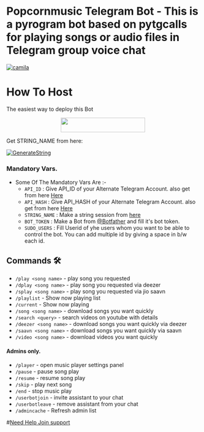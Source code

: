 # Popcornmusic Telegram Bot - This is a pyrogram bot based on pytgcalls for playing songs or audio files in Telegram group voice chat
[![camila](https://telegra.ph/file/de160a8fa6ec59247e280.jpg)](https://t.me/stylishUser)


# How To Host
The easiest way to deploy this Bot
<p align="center"><a href="https://heroku.com/deploy?template=https://github.com/war-legend/camilaVcBot"> <img src="https://img.shields.io/badge/Deploy%20To%20Heroku-red?style=for-the-badge&logo=heroku" width="220" height="38.45"/></a></p>

Get STRING_NAME from here:

[![GenerateString](https://img.shields.io/badge/repl.it-generateString-bluegreen)](https://t.me/PyroStringSessionRobot)

### Mandatory Vars.

- Some Of The Mandatory Vars Are :-
   - `API_ID` :  Give API_ID of your Alternate Telegram Account. also get from here [Here](https://t.me/MyTelegramOrg_RoBot )
   - `API_HASH` :  Give API_HASH of your Alternate Telegram Account. also get from here [Here](https://t.me/MyTelegramOrg_RoBot)
   - `STRING_NAME` :  Make a string session from [here](https://t.me/PyroStringSessionRobot)
   - `BOT_TOKEN` :  Make a Bot from [@Botfather](https://t.me/botfather) and fill it's bot token.
   - `SUDO_USERS` :  Fill Userid of yhe users whom you want to be able to control the bot. You can add multiple id by giving a space in b/w each id.







## Commands 🛠

- `/play <song name>` - play song you requested
- `/dplay <song name>` - play song you requested via deezer
- `/splay <song name>` - play song you requested via jio saavn
- `/playlist` - Show now playing list
- `/current` - Show now playing
- `/song <song name>` - download songs you want quickly
- `/search <query>` - search videos on youtube with details
- `/deezer <song name>` - download songs you want quickly via deezer
- `/saavn <song name>` - download songs you want quickly via saavn
- `/video <song name>` - download videos you want quickly

#### Admins only.
- `/player` - open music player settings panel
- `/pause` - pause song play
- `/resume` - resume song play
- `/skip` - play next song
- `/end` - stop music play
- `/userbotjoin` - invite assistant to your chat
- `/userbotleave` - remove assistant from your chat
- `/admincache` - Refresh admin list

#[Need Help Join support](https://t.me/stylishUser)

